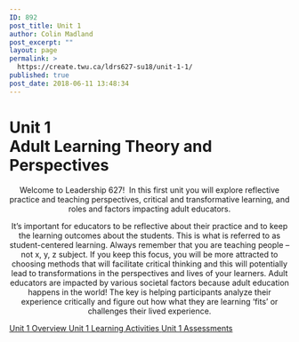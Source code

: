 ```yaml
---
ID: 892
post_title: Unit 1
author: Colin Madland
post_excerpt: ""
layout: page
permalink: >
  https://create.twu.ca/ldrs627-su18/unit-1-1/
published: true
post_date: 2018-06-11 13:48:34
---
```

<!--themify_builder_static--><h1>Unit 1<br/>Adult Learning Theory and Perspectives</h1>
 <p style="text-align: center;">Welcome to Leadership 627!  In this first unit you will explore reflective practice and teaching perspectives, critical and transformative learning, and roles and factors impacting adult educators.</p> <p style="text-align: center;">It&#8217;s important for educators to be reflective about their practice and to keep the learning outcomes about the students. This is what is referred to as student-centered learning. Always remember that you are teaching people &#8211; not x, y, z subject. If you keep this focus, you will be more attracted to choosing methods that will facilitate critical thinking and this will potentially lead to transformations in the perspectives and lives of your learners. Adult educators are impacted by various societal factors because adult education happens in the world! The key is helping participants analyze their experience critically and figure out how what they are learning &#8216;fits&#8217; or challenges their lived experience.</p>
 
 <a href="https://create.twu.ca/ldrs627-su18/unit-1-overview/"> Unit 1 Overview </a> <a href="https://create.twu.ca/ldrs627-su18/unit-1-topic-1/"> Unit 1 Learning Activities </a> <a href="https://create.twu.ca/ldrs627-su18/unit-1-topic-2/"> Unit 1 Assessments </a><!--/themify_builder_static-->